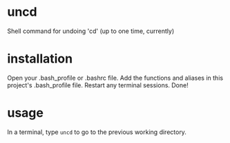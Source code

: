# uncd
Shell command for undoing 'cd' (up to one time, currently)

# installation
Open your .bash\_profile or .bashrc file. Add the functions and aliases in this project's .bash\_profile file. Restart any terminal sessions. Done!

# usage
In a terminal, type `uncd` to go to the previous working directory.
